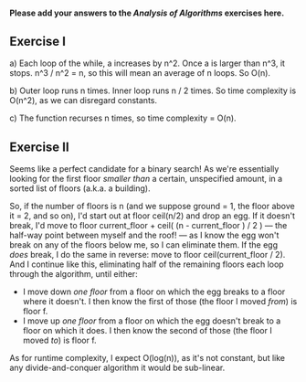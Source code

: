 #### Please add your answers to the ***Analysis of  Algorithms*** exercises here.

## Exercise I

a) Each loop of the while, a increases by n^2. Once a is larger than n^3, it stops. n^3 / n^2 = n, so this will mean an average of n loops. So O(n).


b) Outer loop runs n times. Inner loop runs n / 2 times. So time complexity is O(n^2), as we can disregard constants.


c) The function recurses n times, so time complexity = O(n).

## Exercise II

Seems like a perfect candidate for a binary search! As we're essentially looking for the first floor _smaller than_ a certain, unspecified amount, in a sorted list of floors (a.k.a. a building).

So, if the number of floors is n (and we suppose ground = 1, the floor above it = 2, and so on), I'd start out at floor ceil(n/2) and drop an egg. If it doesn't break, I'd move to floor current_floor + ceil( (n - current_floor ) / 2 ) — the half-way point between myself and the roof! — as I know the egg won't break on any of the floors below me, so I can eliminate them. If the egg _does_ break, I do the same in reverse: move to floor ceil(current_floor / 2). And I continue like this, eliminating half of the remaining floors each loop through the algorithm, until either:
  - I move down _one floor_ from a floor on which the egg breaks to a floor where it doesn't. I then know the first of those (the floor I moved _from_) is floor f.
  - I move up _one floor_ from a floor on which the egg doesn't break to a floor on which it does. I then know the second of those (the floor I moved _to_) is floor f.

  As for runtime complexity, I expect O(log(n)), as it's not constant, but like any divide-and-conquer algorithm it would be sub-linear.